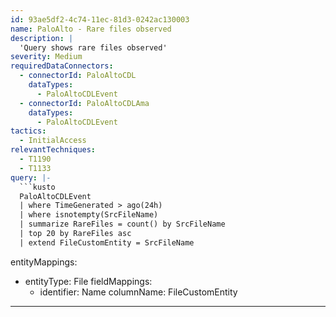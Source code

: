 ```yaml
---
id: 93ae5df2-4c74-11ec-81d3-0242ac130003
name: PaloAlto - Rare files observed
description: |
  'Query shows rare files observed'
severity: Medium
requiredDataConnectors:
  - connectorId: PaloAltoCDL
    dataTypes:
      - PaloAltoCDLEvent
  - connectorId: PaloAltoCDLAma
    dataTypes:
      - PaloAltoCDLEvent
tactics:
  - InitialAccess
relevantTechniques:
  - T1190
  - T1133
query: |-
  ```kusto
  PaloAltoCDLEvent
  | where TimeGenerated > ago(24h)
  | where isnotempty(SrcFileName)
  | summarize RareFiles = count() by SrcFileName
  | top 20 by RareFiles asc
  | extend FileCustomEntity = SrcFileName
  ```
entityMappings:
  - entityType: File
    fieldMappings:
      - identifier: Name
        columnName: FileCustomEntity
---
```


